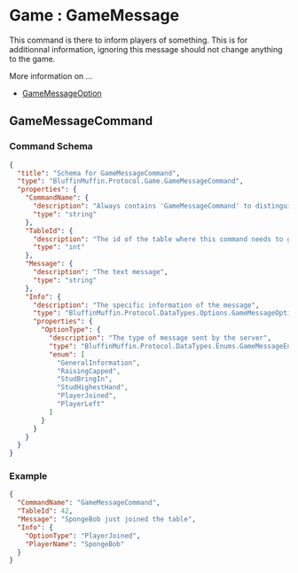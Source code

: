 # Game : GameMessage

This command is there to inform players of something. This is for additionnal information, ignoring this message should not change anything to the game.

More information on ...

* [GameMessageOption](https://github.com/Ericmas001/BluffinMuffin.Protocol/blob/master/Documentation/BluffinMuffin.Protocol.DataTypes.Options.GameMessageOption.md)

## GameMessageCommand

### Command Schema

```json
{
  "title": "Schema for GameMessageCommand",
  "type": "BluffinMuffin.Protocol.Game.GameMessageCommand",
  "properties": {
    "CommandName": {
      "description": "Always contains 'GameMessageCommand' to distinguish the command from others.",
      "type": "string"
    },
    "TableId": {
      "description": "The id of the table where this command needs to go",
      "type": "int"
    },
    "Message": {
      "description": "The text message",
      "type": "string"
    },
    "Info": {
      "description": "The specific information of the message",
      "type": "BluffinMuffin.Protocol.DataTypes.Options.GameMessageOption",
      "properties": {
        "OptionType": {
          "description": "The type of message sent by the server",
          "type": "BluffinMuffin.Protocol.DataTypes.Enums.GameMessageEnum",
          "enum": [
            "GeneralInformation",
            "RaisingCapped",
            "StudBringIn",
            "StudHighestHand",
            "PlayerJoined",
            "PlayerLeft"
          ]
        }
      }
    }
  }
}
```

### Example

```json
{
  "CommandName": "GameMessageCommand",
  "TableId": 42,
  "Message": "SpongeBob just joined the table",
  "Info": {
    "OptionType": "PlayerJoined",
    "PlayerName": "SpongeBob"
  }
}
```

